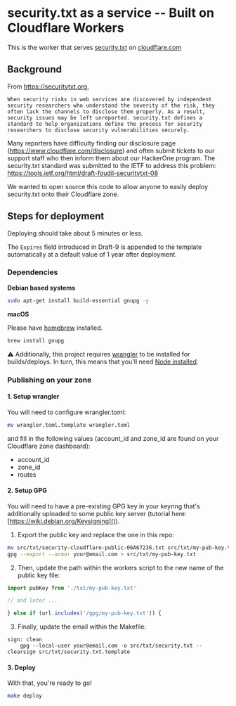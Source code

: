 # security.txt as a service -- Built on Cloudflare Workers

This is the worker that serves [security.txt](https://securitytxt.org) on [cloudflare.com](https://cloudflare.com)

## Background

From https://securitytxt.org,

```
When security risks in web services are discovered by independent security researchers who understand the severity of the risk, they often lack the channels to disclose them properly. As a result, security issues may be left unreported. security.txt defines a standard to help organizations define the process for security researchers to disclose security vulnerabilities securely.
```

Many reporters have difficulty finding our disclosure page (https://www.cloudflare.com/disclosure) and often submit tickets to our support staff who then inform them about our HackerOne program. The security.txt standard was submitted to the IETF to address this problem: https://tools.ietf.org/html/draft-foudil-securitytxt-08

We wanted to open source this code to allow anyone to easily deploy security.txt onto their Cloudflare zone.

## Steps for deployment

Deploying should take about 5 minutes or less.

The `Expires` field introduced in Draft-9 is appended to the template
automatically at a default value of 1 year after deployment.

### Dependencies

**Debian based systems**

```sh
sudo apt-get install build-essential gnupg -y
```

**macOS**

Please have [homebrew](https://brew.sh/) installed.

```sh
brew install gnupg
```

⚠️ Additionally, this project requires [wrangler](https://github.com/cloudflare/wrangler) to be installed for builds/deploys. In turn, this means that you'll need [Node installed](https://nodejs.org/en/download/package-manager/).

### Publishing on your zone

#### 1. Setup wrangler

You will need to configure wrangler.toml:

```sh
mv wrangler.toml.template wrangler.toml
```

and fill in the following values (account_id and zone_id are found on your Cloudflare zone dashboard):

- account_id
- zone_id
- routes

#### 2. Setup GPG

You will need to have a pre-existing GPG key in your keyring that's additionally uploaded to some public key server (tutorial here: [https://wiki.debian.org/Keysigning]()).

1. Export the public key and replace the one in this repo:

```sh
mv src/txt/security-cloudflare-public-06A67236.txt src/txt/my-pub-key.txt
gpg --export --armor your@email.com > src/txt/my-pub-key.txt
```

2. Then, update the path within the workers script to the new name of the public key file:

```js
import pubKey from './txt/my-pub-key.txt'

// and later ...

} else if (url.includes('/gpg/my-pub-key.txt')) {
```

3. Finally, update the email within the Makefile:

```
sign: clean
	gpg --local-user your@email.com -o src/txt/security.txt --clearsign src/txt/security.txt.template
```

#### 3. Deploy

With that, you're ready to go!

```sh
make deploy
```
